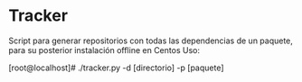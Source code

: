 # Tracker
Script para generar repositorios con todas las dependencias de un paquete, para su posterior instalación offline en Centos
Uso:

[root@localhost]# ./tracker.py -d [directorio] -p [paquete]

